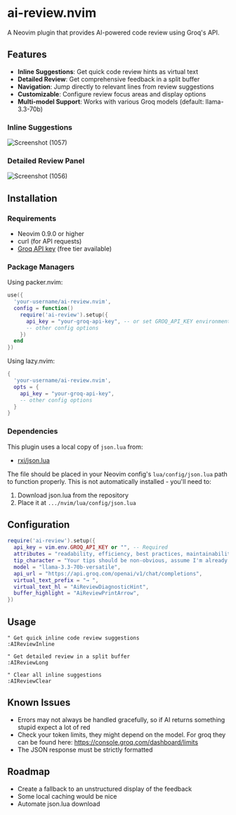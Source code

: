 # ai-review.nvim

A Neovim plugin that provides AI-powered code review using Groq's API.


## Features

- **Inline Suggestions**: Get quick code review hints as virtual text
- **Detailed Review**: Get comprehensive feedback in a split buffer
- **Navigation**: Jump directly to relevant lines from review suggestions
- **Customizable**: Configure review focus areas and display options
- **Multi-model Support**: Works with various Groq models (default: llama-3.3-70b)

### Inline Suggestions
![Screenshot (1057)](https://github.com/user-attachments/assets/74350698-a720-4a18-8dc9-22dff525565c)

### Detailed Review Panel  
![Screenshot (1056)](https://github.com/user-attachments/assets/a36d482f-3d66-4d2e-b132-b88c416da980)

## Installation

### Requirements
- Neovim 0.9.0 or higher
- curl (for API requests)
- [Groq API key](https://console.groq.com/keys) (free tier available)
  
### Package Managers
Using packer.nvim:

```lua
use({
  'your-username/ai-review.nvim',
  config = function()
    require('ai-review').setup({
      api_key = "your-groq-api-key", -- or set GROQ_API_KEY environment variable
      -- other config options
    })
  end
})
```

Using lazy.nvim:
```lua
{
  'your-username/ai-review.nvim',
  opts = {
    api_key = "your-groq-api-key",
    -- other config options
  }
}
```


### Dependencies
This plugin uses a local copy of `json.lua` from:
- [rxi/json.lua](https://github.com/rxi/json.lua)

The file should be placed in your Neovim config's `lua/config/json.lua` path
to function properly. This is not automatically installed - you'll need to:
1. Download json.lua from the repository
2. Place it at `.../nvim/lua/config/json.lua`
   
## Configuration
```lua
require('ai-review').setup({
  api_key = vim.env.GROQ_API_KEY or "", -- Required
  attributes = "readability, efficiency, best practices, maintainability, clarity",
  tip_character = "Your tips should be non-obvious, assume I'm already an advanced programmer that is dealing with a new language.",
  model = "llama-3.3-70b-versatile",
  api_url = "https://api.groq.com/openai/v1/chat/completions",
  virtual_text_prefix = "→ ",
  virtual_text_hl = "AiReviewDiagnosticHint",
  buffer_highlight = "AiReviewPrintArrow",
})
```


## Usage
```vim
" Get quick inline code review suggestions
:AIReviewInline

" Get detailed review in a split buffer
:AIReviewLong

" Clear all inline suggestions
:AIReviewClear	
```

## Known Issues
- Errors may not always be handled gracefully, so if AI returns something stupid expect a lot of red
- Check your token limits, they might depend on the model. For groq they can be found here: https://console.groq.com/dashboard/limits
- The JSON response must be strictly formatted

## Roadmap
- Create a fallback to an unstructured display of the feedback
- Some local caching would be nice
- Automate json.lua download
